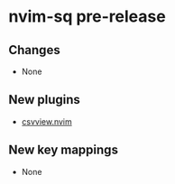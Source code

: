 # nvim-sq pre-release

## Changes

- None

## New plugins

- [csvview.nvim](https://github.com/hat0uma/csvview.nvim)

## New key mappings

- None

